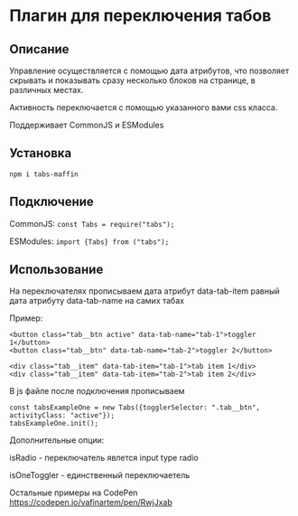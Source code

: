 # Плагин для переключения табов

## Описание

Управление осуществляется с помощью дата атрибутов, что позволяет скрывать и показывать сразу несколько блоков на странице, в различных местах. 

Активность переключается с помощью указанного вами css класса.

Поддерживает CommonJS и ESModules

## Установка

`npm i tabs-maffin`

## Подключение

CommonJS:
`const Tabs = require("tabs");`

ESModules:
`import {Tabs} from ("tabs");`

## Использование

На переключателях прописываем дата атрибут data-tab-item равный дата атрибуту data-tab-name на самих табах

Пример:
```
<button class="tab__btn active" data-tab-name="tab-1">toggler 1</button>
<button class="tab__btn" data-tab-name="tab-2">toggler 2</button>

<div class="tab__item" data-tab-item="tab-1">tab item 1</div>
<div class="tab__item" data-tab-item="tab-2">tab item 2</div>
```

В js файле после подключения прописываем

```
const tabsExampleOne = new Tabs({togglerSelector: ".tab__btn", activityClass: "active"}); 
tabsExampleOne.init();
```

Дополнительные опции:

isRadio - переключатель явлется input type radio

isOneToggler - единственный переключаетель

Остальные примеры на CodePen
https://codepen.io/vafinartem/pen/RwjJxab
